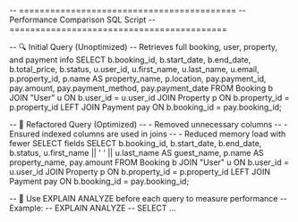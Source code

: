-- ==========================================
-- Performance Comparison SQL Script
-- ==========================================

-- 🔍 Initial Query (Unoptimized)
-- Retrieves full booking, user, property, and payment info
SELECT
    b.booking_id,
    b.start_date,
    b.end_date,
    b.total_price,
    b.status,
    u.user_id,
    u.first_name,
    u.last_name,
    u.email,
    p.property_id,
    p.name AS property_name,
    p.location,
    pay.payment_id,
    pay.amount,
    pay.payment_method,
    pay.payment_date
FROM Booking b
JOIN "User" u ON b.user_id = u.user_id
JOIN Property p ON b.property_id = p.property_id
LEFT JOIN Payment pay ON b.booking_id = pay.booking_id;

-- 🔧 Refactored Query (Optimized)
-- - Removed unnecessary columns
-- - Ensured indexed columns are used in joins
-- - Reduced memory load with fewer SELECT fields
SELECT
    b.booking_id,
    b.start_date,
    b.end_date,
    b.status,
    u.first_name || ' ' || u.last_name AS guest_name,
    p.name AS property_name,
    pay.amount
FROM Booking b
JOIN "User" u ON b.user_id = u.user_id
JOIN Property p ON b.property_id = p.property_id
LEFT JOIN Payment pay ON b.booking_id = pay.booking_id;

-- 🧪 Use EXPLAIN ANALYZE before each query to measure performance
-- Example:
-- EXPLAIN ANALYZE
-- SELECT ...
